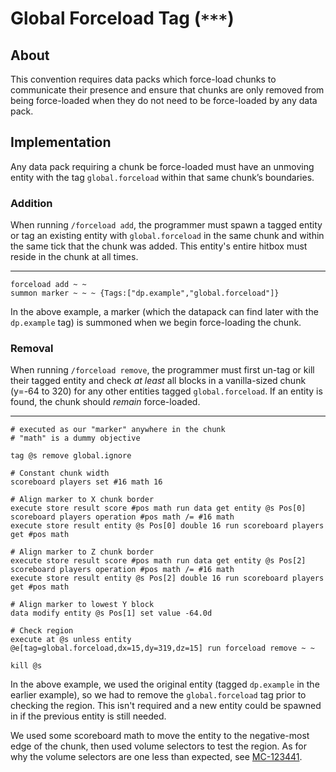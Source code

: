 # Global Forceload Tag (`***`)

## About

This convention requires data packs which force-load chunks to communicate their presence and ensure that chunks are only removed from being force-loaded when they do not need to be force-loaded by any data pack.

## Implementation

Any data pack requiring a chunk be force-loaded must have an unmoving entity with the tag `global.forceload` within that same chunk’s boundaries.

### Addition

When running `/forceload add`, the programmer must spawn a tagged entity or tag an existing entity with `global.forceload` in the same chunk and within the same tick that the chunk was added. This entity's entire hitbox must reside in the chunk at all times.

-------------------

```mcfunction
forceload add ~ ~
summon marker ~ ~ ~ {Tags:["dp.example","global.forceload"]}
```

In the above example, a marker (which the datapack can find later with the `dp.example` tag) is summoned when we begin force-loading the chunk. 

### Removal

When running `/forceload remove`, the programmer must first un-tag or kill their tagged entity and check *at least* all blocks in a vanilla-sized chunk (y=-64 to 320) for any other entities tagged `global.forceload`. If an entity is found, the chunk should *remain* force-loaded.

-------------------

```mcfunction
# executed as our "marker" anywhere in the chunk
# "math" is a dummy objective

tag @s remove global.ignore

# Constant chunk width
scoreboard players set #16 math 16

# Align marker to X chunk border
execute store result score #pos math run data get entity @s Pos[0]
scoreboard players operation #pos math /= #16 math
execute store result entity @s Pos[0] double 16 run scoreboard players get #pos math

# Align marker to Z chunk border
execute store result score #pos math run data get entity @s Pos[2]
scoreboard players operation #pos math /= #16 math
execute store result entity @s Pos[2] double 16 run scoreboard players get #pos math

# Align marker to lowest Y block
data modify entity @s Pos[1] set value -64.0d

# Check region
execute at @s unless entity @e[tag=global.forceload,dx=15,dy=319,dz=15] run forceload remove ~ ~

kill @s
```

In the above example, we used the original entity (tagged `dp.example` in the earlier example), so we had to remove the `global.forceload` tag prior to checking the region. This isn't required and a new entity could be spawned in if the previous entity is still needed. 

We used some scoreboard math to move the entity to the negative-most edge of the chunk, then used volume selectors to test the region. As for why the volume selectors are one less than expected, see [MC-123441](https://bugs.mojang.com/browse/MC-123441).